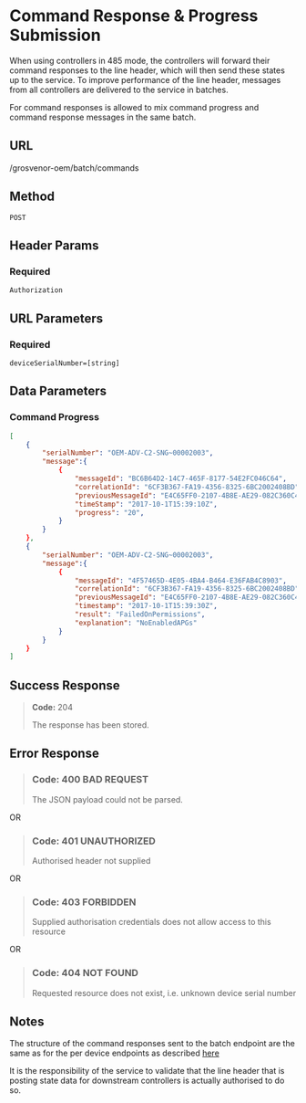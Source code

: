 # Command Response & Progress Submission

When using controllers in 485 mode, the controllers will forward their command responses to the line header, which will then send these states up to the service.
To improve performance of the line header, messages from all controllers are delivered to the service in batches. 

For command responses is allowed to mix command progress and command response messages in the same batch.

## URL

/grosvenor-oem/batch/commands

## Method

`POST`

## Header Params

### Required

`Authorization`

## URL Parameters

### Required

`deviceSerialNumber=[string]`

## Data Parameters

### Command Progress

````json
[
    {
        "serialNumber": "OEM-ADV-C2-SNG~00002003",
        "message":{
            {
                "messageId": "BC6B64D2-14C7-465F-8177-54E2FC046C64",
                "correlationId": "6CF3B367-FA19-4356-8325-6BC2002408BD",
                "previousMessageId": "E4C65FF0-2107-4B8E-AE29-082C360C457F",
                "timeStamp": "2017-10-1T15:39:10Z",
                "progress": "20",
            }
        }
    },
    {
        "serialNumber": "OEM-ADV-C2-SNG~00002003",
        "message":{
            {
                "messageId": "4F57465D-4E05-4BA4-B464-E36FAB4C8903",
                "correlationId": "6CF3B367-FA19-4356-8325-6BC2002408BD",
                "previousMessageId": "E4C65FF0-2107-4B8E-AE29-082C360C457F",
                "timestamp": "2017-10-1T15:39:30Z",
                "result": "FailedOnPermissions",
                "explanation": "NoEnabledAPGs"
            }
        }
    }
]
````

## Success Response

> **Code:** 204
>
> The response has been stored.

## Error Response

> ### **Code:** 400 BAD REQUEST
>
> The JSON payload could not be parsed.

OR

> ### **Code:** 401 UNAUTHORIZED
>
> Authorised header not supplied

OR

> ### **Code:** 403 FORBIDDEN
>
> Supplied authorisation credentials does not allow access to this resource

OR

> ### **Code:** 404 NOT FOUND
>
> Requested resource does not exist, i.e. unknown device serial number



## Notes

The structure of the command responses sent to the batch endpoint are the same as for the per device endpoints as described [here](PostCommandResponse.md)

It is the responsibility of the service to validate that the line header that is posting state data for downstream controllers is actually authorised to do so.
